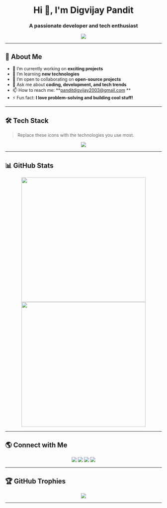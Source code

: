 <h1 align="center">Hi 👋, I'm Digvijay Pandit</h1>
<h3 align="center">A passionate developer and tech enthusiast</h3>

<p align="center">
  <img src="https://readme-typing-svg.herokuapp.com?color=%23F75C7E&size=22&center=true&vCenter=true&width=600&lines=Welcome+to+my+GitHub+Profile!;I'm+a+passionate+developer!;I+love+learning+new+technologies!">
</p>

---

## 🧐 **About Me**
- 🔭 I’m currently working on **exciting projects**
- 🌱 I’m learning **new technologies**
- 👯 I’m open to collaborating on **open-source projects**
- 💬 Ask me about **coding, development, and tech trends**
- 📫 How to reach me: **panditdigvijay2003@gmail.com **
- ⚡ Fun fact: **I love problem-solving and building cool stuff!**

---

## 🛠️ **Tech Stack**
> Replace these icons with the technologies you use most.

<p align="center">
  <img src="https://skillicons.dev/icons?i=html,css,js,react,angular,nodejs,express,mongodb,nextjs,python,django,java,spring,php,git,github,vscode,linux" />
</p>

---

## 📊 **GitHub Stats**

<p align="center">
  <img src="https://github-readme-stats.vercel.app/api?username=digvijaypandit&show_icons=true&theme=radical" width="400"/>
  <img src="https://github-readme-streak-stats.herokuapp.com/?user=digvijaypandit&theme=radical" width="400"/>
</p>

---

## 🌎 **Connect with Me**

<p align="center">
  <a href="https://linkedin.com/in/digvijaypandit"><img src="https://img.shields.io/badge/LinkedIn-blue?style=for-the-badge&logo=linkedin"></a>
  <a href="https://twitter.com/DigvijayPandit_"><img src="https://img.shields.io/badge/Twitter-blue?style=for-the-badge&logo=twitter"></a>
  <a href="https://dev.to/yourprofile"><img src="https://img.shields.io/badge/Dev.to-black?style=for-the-badge&logo=dev.to"></a>
  <a href="mailto:your-panditdigvijay2003@gmail.com"><img src="https://img.shields.io/badge/Email-red?style=for-the-badge&logo=gmail"></a>
</p>

---

## 🏆 **GitHub Trophies**


<p align="center">
  <img src="https://github-profile-trophy.vercel.app/?username=digvijaypandit&theme=radical&no-frame=true&no-bg=true" />
</p>

---
